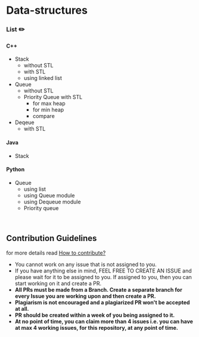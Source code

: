# Data-structures


### List :pencil2:
#### C++
  * Stack
    * without STL
    * with STL
    * using linked list 
  * Queue
    * without STL
    * Priority Queue with STL
      * for max heap
      * for min heap
      * compare
  * Deqeue
    * with STL

#### Java
  * Stack

#### Python
  * Queue
    * using list
    * using Queue module
    * using Dequeue module
    * Priority queue
  
<br>

## Contribution Guidelines 
  for more details read [How to contribute?](/CONTRIBUTING.md)
  
- You cannot work on any issue that is not assigned to you.
- If you have anything else in mind, FEEL FREE TO CREATE AN ISSUE and please wait for it to be assigned to you. If assigned to you, then you can start working on it and create a PR.
- **All PRs must be made from a Branch. Create a separate branch for every Issue you are working upon and then create a PR.**
- **Plagiarism is not encouraged and a plagiarized PR won't be accepted at all.**
- **PR should be created within a week of you being assigned to it.**
- **At no point of time, you can claim more than 4 issues i.e. you can have at max 4 working issues, for this repository, at any point of time.**

